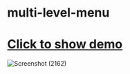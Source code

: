 # multi-level-menu

# <a href="https://mohammad-multilevelmenu.netlify.app/" target="_blank">Click to show demo</a>


![Screenshot (2162)](https://user-images.githubusercontent.com/48680310/164168302-60734d80-1578-44ad-90d9-477465dc030d.png)
